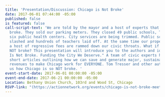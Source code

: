 ```yaml
---
title: 'Presentation/Discussion: Chicago is Not Broke'
date: 2017-06-01 07:44:00 -05:00
published: false
is featured: false
call-script-text: 'We are told by the mayor and a host of experts that Chicago is
  broke. They sold our parking meters. They closed 49 public schools, They closed
  six public health centers. City services are being trimmed. Public school budgets
  slashed and hundreds of teachers laid off. At the same time our property taxes and
  a host of regressive fees are rammed down our civic throats. What if Chicago were
  NOT broke? This presentation will introduce you to the authors and ideas from "Chicago
  Is Not Broke. Funding the City We Deserve." A team of civic experts have written
  short articles outlining how we can save and generate major, sustainable and progressive
  revenues to make Chicago work for EVERYONE. Tom Tresser and other authors will tell
  us how Chicago is so NOT broke. '
event-start-date: 2017-06-01 00:00:00 -05:00
event-end-date: 2017-06-21 00:00:00 -05:00
Location: Bethany Union Church, 103rd and Wood St, Chicago
RSVP-link: "(https://actionnetwork.org/events/chicago-is-not-broke-meet-the-authors-get-organized-for-action)"
---
```



